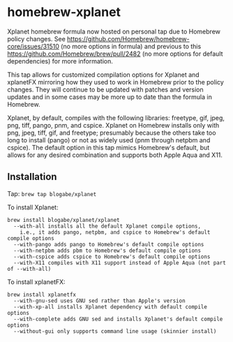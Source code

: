 # homebrew-xplanet
Xplanet homebrew formula now hosted on personal tap due to Homebrew policy changes.  See https://github.com/Homebrew/homebrew-core/issues/31510 (no more options in formula) and previous to this https://github.com/Homebrew/brew/pull/2482 (no more options for default dependencies) for more information.

This tap allows for customized compilation options for Xplanet and xplanetFX mirroring how they used to work in Homebrew prior to the policy changes.  They will continue to be updated with patches and version updates and in some cases may be more up to date than the formula in Homebrew.

Xplanet, by default, compiles with the following libraries: freetype, gif, jpeg, png, tiff, pango, pnm, and cspice.  Xplanet on Homebrew installs only with png, jpeg, tiff, gif, and freetype; presumably because the others take too long to install (pango) or not as widely used (pnm through netpbm and cspice).  The default option in this tap mimics Homebrew's default, but allows for any desired combination and supports both Apple Aqua and X11.

Installation
------------
Tap: ```brew tap blogabe/xplanet```

To install Xplanet:

```
brew install blogabe/xplanet/xplanet
  --with-all installs all the default Xplanet compile options,
    i.e., it adds pango, netpbm, and cspice to Homebrew's default compile options
  --with-pango adds pango to Homebrew's default compile options
  --with-netpbm adds pbm to Homebrew's default compile options
  --with-cspice adds cspice to Homebrew's default compile options
  --with-X11 compiles with X11 support instead of Apple Aqua (not part of --with-all)
```

To install xplanetFX:

```
brew install xplanetfx
  --with-gnu-sed uses GNU sed rather than Apple's version
  --with-xp-all installs Xplanet dependency with default compile options
  --with-complete adds GNU sed and installs Xplanet's default compile options
  --without-gui only supports command line usage (skinnier install)
```
